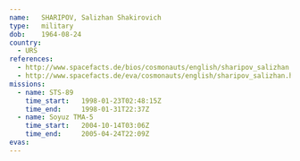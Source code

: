 ```yaml
---
name:	SHARIPOV, Salizhan Shakirovich 
type:	military
dob:	1964-08-24
country:
  - URS
references:
  - http://www.spacefacts.de/bios/cosmonauts/english/sharipov_salizhan.htm
  - http://www.spacefacts.de/eva/cosmonauts/english/sharipov_salizhan.htm
missions:
  - name: STS-89
    time_start:   1998-01-23T02:48:15Z
    time_end:     1998-01-31T22:37Z
  - name: Soyuz TMA-5
    time_start:   2004-10-14T03:06Z
    time_end:     2005-04-24T22:09Z
evas:
---
```

